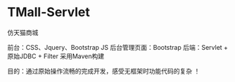 # TMall-Servlet
仿天猫商城


前台：CSS、Jquery、Bootstrap JS
后台管理页面：Bootstrap
后端：Servlet + 原始JDBC + Filter 采用Maven构建

目的：通过原始操作流畅的完成开发，感受无框架时功能代码的复杂  ！

